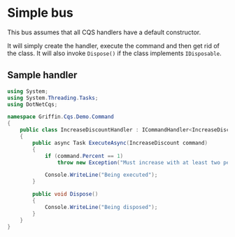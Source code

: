 ﻿# Simple bus

This bus assumes that all CQS handlers have a default constructor.

It will simply create the handler, execute the command and then get rid of the class. It will also invoke `Dispose()` if the class implements `IDisposable`.

## Sample handler


```csharp
using System;
using System.Threading.Tasks;
using DotNetCqs;

namespace Griffin.Cqs.Demo.Command
{
    public class IncreaseDiscountHandler : ICommandHandler<IncreaseDiscount>, IDisposable
    {
        public async Task ExecuteAsync(IncreaseDiscount command)
        {
            if (command.Percent == 1)
                throw new Exception("Must increase with at least two percent, cheap bastard!");

            Console.WriteLine("Being executed");
        }

        public void Dispose()
        {
            Console.WriteLine("Being disposed");
        }
    }
}
```
